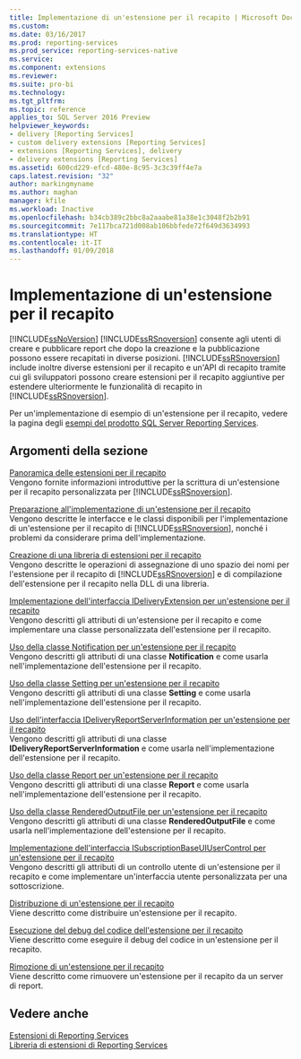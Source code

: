 ```yaml
---
title: Implementazione di un'estensione per il recapito | Microsoft Docs
ms.custom: 
ms.date: 03/16/2017
ms.prod: reporting-services
ms.prod_service: reporting-services-native
ms.service: 
ms.component: extensions
ms.reviewer: 
ms.suite: pro-bi
ms.technology: 
ms.tgt_pltfrm: 
ms.topic: reference
applies_to: SQL Server 2016 Preview
helpviewer_keywords:
- delivery [Reporting Services]
- custom delivery extensions [Reporting Services]
- extensions [Reporting Services], delivery
- delivery extensions [Reporting Services]
ms.assetid: 600cd229-efcd-480e-8c95-3c3c39ff4e7a
caps.latest.revision: "32"
author: markingmyname
ms.author: maghan
manager: kfile
ms.workload: Inactive
ms.openlocfilehash: b34cb389c2bbc8a2aaabe81a38e1c3048f2b2b91
ms.sourcegitcommit: 7e117bca721d008ab106bbfede72f649d3634993
ms.translationtype: HT
ms.contentlocale: it-IT
ms.lasthandoff: 01/09/2018
---
```

# <a name="implementing-a-delivery-extension"></a>Implementazione di un'estensione per il recapito
  [!INCLUDE[ssNoVersion](../../../includes/ssnoversion-md.md)] [!INCLUDE[ssRSnoversion](../../../includes/ssrsnoversion-md.md)] consente agli utenti di creare e pubblicare report che dopo la creazione e la pubblicazione possono essere recapitati in diverse posizioni. [!INCLUDE[ssRSnoversion](../../../includes/ssrsnoversion-md.md)] include inoltre diverse estensioni per il recapito e un'API di recapito tramite cui gli sviluppatori possono creare estensioni per il recapito aggiuntive per estendere ulteriormente le funzionalità di recapito in [!INCLUDE[ssRSnoversion](../../../includes/ssrsnoversion-md.md)].  
  
 Per un'implementazione di esempio di un'estensione per il recapito, vedere la pagina degli [esempi del prodotto SQL Server Reporting Services](http://go.microsoft.com/fwlink/?LinkId=177889).  
  
## <a name="in-this-section"></a>Argomenti della sezione  
 [Panoramica delle estensioni per il recapito](../../../reporting-services/extensions/delivery-extension/delivery-extensions-overview.md)  
 Vengono fornite informazioni introduttive per la scrittura di un'estensione per il recapito personalizzata per [!INCLUDE[ssRSnoversion](../../../includes/ssrsnoversion-md.md)].  
  
 [Preparazione all'implementazione di un'estensione per il recapito](../../../reporting-services/extensions/delivery-extension/preparing-to-implement-a-delivery-extension.md)  
 Vengono descritte le interfacce e le classi disponibili per l'implementazione di un'estensione per il recapito di [!INCLUDE[ssRSnoversion](../../../includes/ssrsnoversion-md.md)], nonché i problemi da considerare prima dell'implementazione.  
  
 [Creazione di una libreria di estensioni per il recapito](../../../reporting-services/extensions/delivery-extension/creating-a-delivery-extension-library.md)  
 Vengono descritte le operazioni di assegnazione di uno spazio dei nomi per l'estensione per il recapito di [!INCLUDE[ssRSnoversion](../../../includes/ssrsnoversion-md.md)] e di compilazione dell'estensione per il recapito nella DLL di una libreria.  
  
 [Implementazione dell'interfaccia IDeliveryExtension per un'estensione per il recapito](../../../reporting-services/extensions/delivery-extension/implementing-the-ideliveryextension-interface-for-a-delivery-extension.md)  
 Vengono descritti gli attributi di un'estensione per il recapito e come implementare una classe personalizzata dell'estensione per il recapito.  
  
 [Uso della classe Notification per un'estensione per il recapito](../../../reporting-services/extensions/delivery-extension/using-a-notification-class-for-a-delivery-extension.md)  
 Vengono descritti gli attributi di una classe **Notification** e come usarla nell'implementazione dell'estensione per il recapito.  
  
 [Uso della classe Setting per un'estensione per il recapito](../../../reporting-services/extensions/delivery-extension/using-the-setting-class-for-a-delivery-extension.md)  
 Vengono descritti gli attributi di una classe **Setting** e come usarla nell'implementazione dell'estensione per il recapito.  
  
 [Uso dell'interfaccia IDeliveryReportServerInformation per un'estensione per il recapito](../../../reporting-services/extensions/delivery-extension/using-the-ideliveryreportserverinformation-interface-for-a-delivery-extension.md)  
 Vengono descritti gli attributi di una classe **IDeliveryReportServerInformation** e come usarla nell'implementazione dell'estensione per il recapito.  
  
 [Uso della classe Report per un'estensione per il recapito](../../../reporting-services/extensions/delivery-extension/using-the-report-class-for-a-delivery-extension.md)  
 Vengono descritti gli attributi di una classe **Report** e come usarla nell'implementazione dell'estensione per il recapito.  
  
 [Uso della classe RenderedOutputFile per un'estensione per il recapito](../../../reporting-services/extensions/delivery-extension/using-the-renderedoutputfile-class-for-a-delivery-extension.md)  
 Vengono descritti gli attributi di una classe **RenderedOutputFile** e come usarla nell'implementazione dell'estensione per il recapito.  
  
 [Implementazione dell'interfaccia ISubscriptionBaseUIUserControl per un'estensione per il recapito](../../../reporting-services/extensions/delivery-extension/implementing-the-isubscriptionbaseuiusercontrol-interface.md)  
 Vengono descritti gli attributi di un controllo utente di un'estensione per il recapito e come implementare un'interfaccia utente personalizzata per una sottoscrizione.  
  
 [Distribuzione di un'estensione per il recapito](../../../reporting-services/extensions/delivery-extension/deploying-a-delivery-extension.md)  
 Viene descritto come distribuire un'estensione per il recapito.  
  
 [Esecuzione del debug del codice dell'estensione per il recapito](../../../reporting-services/extensions/delivery-extension/debugging-delivery-extension-code.md)  
 Viene descritto come eseguire il debug del codice in un'estensione per il recapito.  
  
 [Rimozione di un'estensione per il recapito](../../../reporting-services/extensions/delivery-extension/removing-a-delivery-extension.md)  
 Viene descritto come rimuovere un'estensione per il recapito da un server di report.  
  
## <a name="see-also"></a>Vedere anche  
 [Estensioni di Reporting Services](../../../reporting-services/extensions/reporting-services-extensions.md)   
 [Libreria di estensioni di Reporting Services](../../../reporting-services/extensions/reporting-services-extension-library.md)  
  
  
